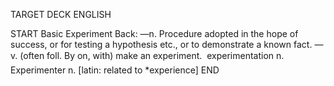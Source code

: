 TARGET DECK
ENGLISH

START
Basic
Experiment
Back: —n. Procedure adopted in the hope of success, or for testing a hypothesis etc., or to demonstrate a known fact. —v. (often foll. By on, with) make an experiment.  experimentation n. Experimenter n. [latin: related to *experience]
END
